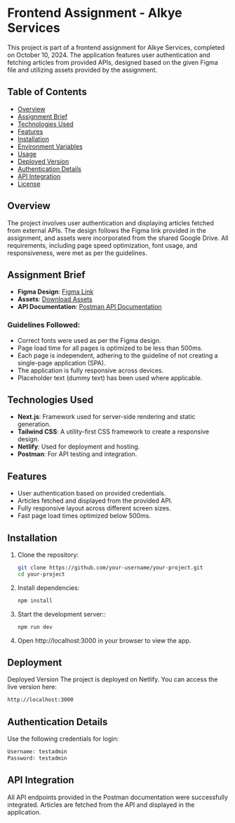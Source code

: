 # Frontend Assignment - Alkye Services

This project is part of a frontend assignment for Alkye Services, completed on October 10, 2024. The application features user authentication and fetching articles from provided APIs, designed based on the given Figma file and utilizing assets provided by the assignment.

## Table of Contents

- [Overview](#overview)
- [Assignment Brief](#assignment-brief)
- [Technologies Used](#technologies-used)
- [Features](#features)
- [Installation](#installation)
- [Environment Variables](#environment-variables)
- [Usage](#usage)
- [Deployed Version](#deployed-version)
- [Authentication Details](#authentication-details)
- [API Integration](#api-integration)
- [License](#license)

## Overview

The project involves user authentication and displaying articles fetched from external APIs. The design follows the Figma link provided in the assignment, and assets were incorporated from the shared Google Drive. All requirements, including page speed optimization, font usage, and responsiveness, were met as per the guidelines.

## Assignment Brief

- **Figma Design**: [Figma Link](https://www.figma.com/file/UUu6m7lno3A0Yj3g0XKVjk/Untitled?type=design&node-id=0%3A1&mode=design&t=wtuFeEfMqN9PVHF3-1)
- **Assets**: [Download Assets](https://drive.google.com/drive/folders/1f4exh1aXLHFgJofBQc-joclNp6j5QnHB?usp=sharing)
- **API Documentation**: [Postman API Documentation](https://documenter.getpostman.com/view/2881670/2sA3BkcsyM)

### Guidelines Followed:

- Correct fonts were used as per the Figma design.
- Page load time for all pages is optimized to be less than 500ms.
- Each page is independent, adhering to the guideline of not creating a single-page application (SPA).
- The application is fully responsive across devices.
- Placeholder text (dummy text) has been used where applicable.

## Technologies Used

- **Next.js**: Framework used for server-side rendering and static generation.
- **Tailwind CSS**: A utility-first CSS framework to create a responsive design.
- **Netlify**: Used for deployment and hosting.
- **Postman**: For API testing and integration.

## Features

- User authentication based on provided credentials.
- Articles fetched and displayed from the provided API.
- Fully responsive layout across different screen sizes.
- Fast page load times optimized below 500ms.

## Installation

1. Clone the repository:

   ```bash
   git clone https://github.com/your-username/your-project.git
   cd your-project
   ```

2. Install dependencies:

   ```bash
   npm install
   ```

3. Start the development server::

   ```bash
   npm run dev
   ```

4. Open http://localhost:3000 in your browser to view the app.

## Deployment

Deployed Version
The project is deployed on Netlify. You can access the live version here:

```bash
http://localhost:3000
```

## Authentication Details

Use the following credentials for login:

```bash
Username: testadmin
Password: testadmin
```

## API Integration

All API endpoints provided in the Postman documentation were successfully integrated. Articles are fetched from the API and displayed in the application.
